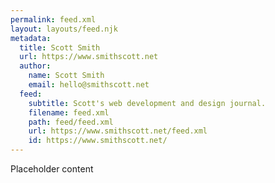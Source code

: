 ```yaml
---
permalink: feed.xml
layout: layouts/feed.njk
metadata:
  title: Scott Smith
  url: https://www.smithscott.net
  author:
    name: Scott Smith
    email: hello@smithscott.net
  feed:
    subtitle: Scott's web development and design journal.
    filename: feed.xml
    path: feed/feed.xml
    url: https://www.smithscott.net/feed.xml
    id: https://www.smithscott.net/
---
```

Placeholder content